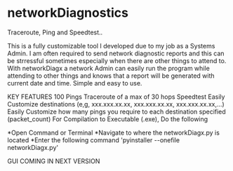 # networkDiagnostics
Traceroute, Ping and Speedtest..

This is a fully customizable tool I developed due to my job as a Systems Admin. I am often required to send network diagnostic reports and this can be strressful sometimes especially when there are other things to attend to. 
With networkDiagx a network Admin can easily run the program while attending to other things and knows that a report will be generated with current date and time. Simple and easy to use. 

KEY FEATURES
100 Pings
Traceroute of a max of 30 hops
Speedtest
Easily Customize destinations (e,g, xxx.xxx.xx.xx, xxx.xxx.xx.xx, xxx.xxx.xx.xx,...)
Easily Customize how many pings you require to each destination specified (packet_count)
For Compilation to Executable (.exe), Do the following 

*Open Command or Terminal
*Navigate to where the networkDiagx.py is located
*Enter the following command
'pyinstaller --onefile networkDiagx.py'

GUI COMING IN NEXT VERSION
